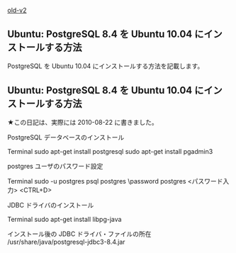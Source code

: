 [old-v2](ig100819-orig.html)

## Ubuntu: PostgreSQL 8.4 を Ubuntu 10.04 にインストールする方法

PostgreSQL を Ubuntu 10.04 にインストールする方法を記載します。






## Ubuntu: PostgreSQL 8.4 を Ubuntu 10.04 にインストールする方法


★この日記は、実際には 2010-08-22 に書きました。

PostgreSQL データベースのインストール

Terminal
sudo apt-get install postgresql
      sudo apt-get install pgadmin3


postgres ユーザのパスワード設定

Terminal
sudo -u postgres psql postgres
\password postgres
      <パスワード入力>
      <CTRL+D>


JDBC ドライバのインストール

Terminal
sudo apt-get install libpg-java

インストール後の JDBC ドライバ・ファイルの所在
  /usr/share/java/postgresql-jdbc3-8.4.jar